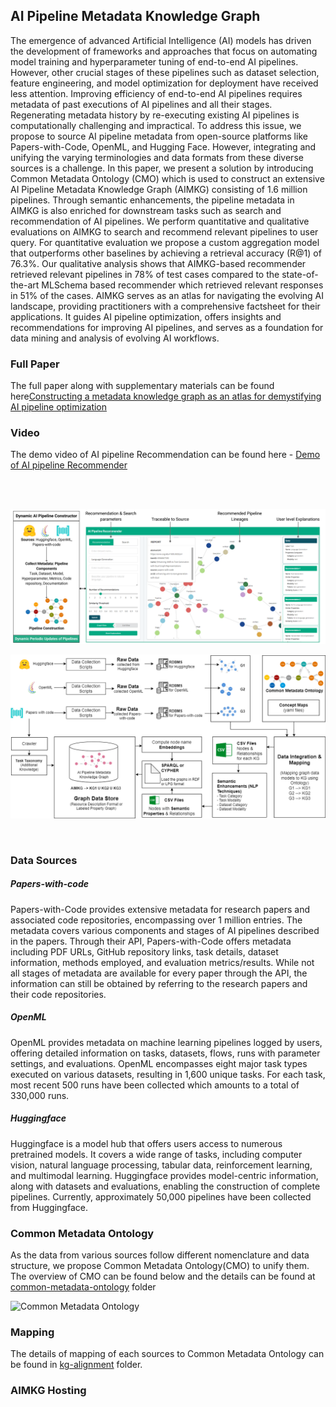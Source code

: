 ## AI Pipeline Metadata Knowledge Graph
The emergence of advanced Artificial Intelligence (AI) models has driven the development of frameworks and approaches that focus on automating model training and hyperparameter tuning of end-to-end AI pipelines. However, other crucial stages of these pipelines such as dataset selection, feature engineering, and model optimization for deployment have received less attention. Improving efficiency of end-to-end AI pipelines requires metadata of past executions of AI pipelines and all their stages. Regenerating metadata history by re-executing existing AI pipelines is computationally challenging and impractical. To address this issue, we propose to source AI pipeline metadata from open-source platforms like Papers-with-Code, OpenML, and Hugging Face. However, integrating and unifying the varying terminologies and data formats from these diverse sources is a challenge. In this paper, we present a solution by introducing Common Metadata Ontology (CMO) which is used to construct an extensive AI Pipeline Metadata Knowledge Graph (AIMKG) consisting of 1.6 million pipelines. Through semantic enhancements, the pipeline metadata in AIMKG is also enriched for downstream tasks such as search and recommendation of AI pipelines. We perform quantitative and qualitative evaluations on AIMKG to search and recommend relevant pipelines to user query. For quantitative evaluation we propose a custom aggregation model that outperforms other baselines by achieving a retrieval accuracy (R@1) of 76.3%. Our qualitative analysis shows that  AIMKG-based recommender retrieved relevant pipelines in 78% of test cases compared to the state-of-the-art MLSchema based recommender which retrieved relevant responses in 51% of the cases. AIMKG serves as an atlas for navigating the evolving AI landscape, providing practitioners with a comprehensive factsheet for their applications. It guides AI pipeline optimization, offers insights and recommendations for improving AI pipelines, and serves as a foundation for data mining and analysis of evolving AI workflows.

### Full Paper
The full paper along with supplementary materials can be found here[Constructing a metadata knowledge graph as an atlas for demystifying AI pipeline optimization](https://www.frontiersin.org/journals/big-data/articles/10.3389/fdata.2024.1476506/full)
### Video
The demo video of AI pipeline Recommendation can be found here - [Demo of AI pipeline Recommender](https://drive.google.com/drive/folders/1KEZJuyDLj3i9qWgXEigrhvuJ73a1OXak?usp=sharing)

<br>
<br>

![Dashboard of AI pipeline Recommender that uses Dynamic AI Pipeline Constructor to recommend relevant pipelines](figures/UI.png)
<br>

![Detailed Overview of AIMKG Construction](figures/aimkg-arch.png)

<br>

### Data Sources
##### Papers-with-code
Papers-with-Code provides extensive metadata for research papers and associated code repositories, encompassing over 1 million entries. The metadata covers various components and stages of AI pipelines described in the papers. Through their API, Papers-with-Code offers metadata including PDF URLs, GitHub repository links, task details, dataset information, methods employed, and evaluation metrics/results. While not all stages of metadata are available for every paper through the API, the information can still be obtained by referring to the research papers and their code repositories.

##### OpenML
OpenML provides metadata on machine learning pipelines logged by users, offering detailed information on tasks, datasets, flows, runs with parameter settings, and evaluations. OpenML encompasses eight major task types executed on various datasets, resulting in 1,600 unique tasks. For each task, most recent 500 runs have been collected which amounts to a total of 330,000 runs. 

##### Huggingface
Huggingface is a model hub that offers users access to numerous pretrained models. It covers a wide range of tasks, including computer vision, natural language processing, tabular data, reinforcement learning, and multimodal learning. Huggingface provides model-centric information, along with datasets and evaluations, enabling the construction of complete pipelines. Currently, approximately 50,000 pipelines have been collected from Huggingface. 

### Common Metadata Ontology
As the data from various sources follow different nomenclature and data structure, we propose Common Metadata Ontology(CMO) to unify them. The overview of CMO can be found below and the details can be found at [common-metadata-ontology](common-metadata-ontology/readme.md) folder

![Common Metadata Ontology](common-metadata-ontology/CMO_properties_color_coded.svg)

### Mapping
The details of mapping of each sources to Common Metadata Ontology can be found in [kg-alignment](kg-alignment/readme.md) folder.

### AIMKG Hosting

